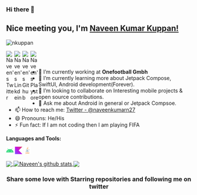 ### Hi there 👋

## Nice meeting you, I'm [Naveen Kumar Kuppan!](https://nkuppan.github.io/)

<p align="left"> <img src="https://komarev.com/ghpvc/?username=nkuppan&label=Views&color=blue&style=plastic" alt="nkuppan" /> </p>

<a href="https://twitter.com/naveenkumarn27">
  <img align="left" alt="Naveen's Twitter" width="22px" src="https://cdn.jsdelivr.net/npm/simple-icons@v3/icons/twitter.svg" />
</a>
<a href="https://linkedin.com/in/naveenkumarn2">
  <img align="left" alt="Naveen's Linkdein" width="22px" src="https://cdn.jsdelivr.net/npm/simple-icons@v3/icons/linkedin.svg" />
</a>
<a href="https://github.com/nkuppan">
  <img align="left" alt="Naveen's Github" width="22px" src="https://cdn.jsdelivr.net/npm/simple-icons@v3/icons/github.svg" />
</a>
<a href="https://play.google.com/store/apps/dev?id=7770958472110235790">
  <img align="left" alt="Naveen's Playstore" width="22px" src="https://cdn.jsdelivr.net/npm/simple-icons@3.13.0/icons/googleplay.svg" />
</a>

<br/>
<br/>


- 🔭 I’m currently working at <b>Onefootball Gmbh</b>
- 🌱 I’m currently learning more about Jetpack Compose, SwiftUI, Android development(Forever).
- 👯 I’m looking to collaborate on Interesting mobile projects & open source contributions.
- 💬 Ask me about Android in general or Jetpack Compsoe.
- 📫 How to reach me: [Twitter - @naveenkumarn27](https://twitter.com/naveenkumarn27)
- 😄 Pronouns: He/His
- ⚡ Fun fact: If I am not coding then I am playing FIFA

**Languages and Tools:**  

<code><img height="20" src="https://raw.githubusercontent.com/github/explore/80688e429a7d4ef2fca1e82350fe8e3517d3494d/topics/android/android.png"></code>
<code><img height="20" src="https://raw.githubusercontent.com/github/explore/80688e429a7d4ef2fca1e82350fe8e3517d3494d/topics/kotlin/kotlin.png"></code>
<code><img height="20" src="https://raw.githubusercontent.com/github/explore/80688e429a7d4ef2fca1e82350fe8e3517d3494d/topics/java/java.png"></code>
  

<a href="https://github.com/nkuppan">
  <img align="center" src="https://github-readme-stats.vercel.app/api/top-langs/?username=nkuppan&theme=light&hide_langs_below=1" />
</a>
<a href="https://github.com/nkuppan">
 <img align="center" src="https://github-readme-stats.vercel.app/api?username=nkuppan&show_icons=true&theme=light&line_height=27" alt="
 Naveen's github stats"/>
</a>
<a href="https://github.com/nkuppan/weatherapp">
  <img align="center" src="https://github-readme-stats.vercel.app/api/pin/?username=nkuppan&repo=weatherapp&theme=light" />
</a>

<div align="center">

### Share some love with Starring repositories and following me on twitter 

</div>
